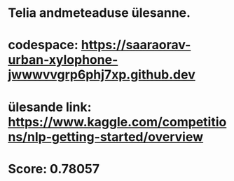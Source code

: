 # Telia andmeteaduse ülesanne.
# codespace: https://saaraorav-urban-xylophone-jwwwvvgrp6phj7xp.github.dev
# ülesande link: https://www.kaggle.com/competitions/nlp-getting-started/overview
# Score: 0.78057
